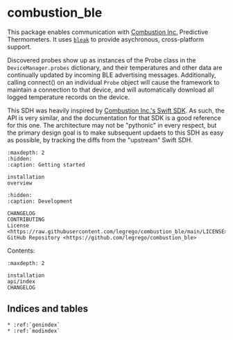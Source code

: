 # **combustion_ble**

This package enables communication with [Combustion Inc.](https://combustion.inc) Predictive Thermometers. It uses [`bleak`](https://bleak.readthedocs.io/en/latest/) to provide asychronous, cross-platform support.

Discovered probes show up as instances of the Probe class in the `DeviceManager.probes` dictionary, and their temperatures and other data are continually updated by incoming BLE advertising messages. Additionally, calling connect() on an individual `Probe` object will cause the framework to maintain a connection to that device, and will automatically download all logged temperature records on the device.

This SDH was heavily inspired by [Combustion Inc.'s Swift SDK](https://github.com/combustion-inc/combustion-ios-ble). As such, the API is very similar, and the documentation for that SDK is a good reference for this one. The architecture may not be "pythonic" in every respect, but the primary design goal is to make subsequent updaets to this SDH as easy as possible, by tracking the diffs from the "upstream" Swift SDH.


```{toctree}
:maxdepth: 2
:hidden:
:caption: Getting started

installation
overview
```

```{toctree}
:hidden:
:caption: Development

CHANGELOG
CONTRIBUTING
License <https://raw.githubusercontent.com/legrego/combustion_ble/main/LICENSE>
GitHub Repository <https://github.com/legrego/combustion_ble>
```

Contents:
```{toctree}
:maxdepth: 2

installation
api/index
CHANGELOG
```

## Indices and tables

```{eval-rst}
* :ref:`genindex`
* :ref:`modindex`
```
